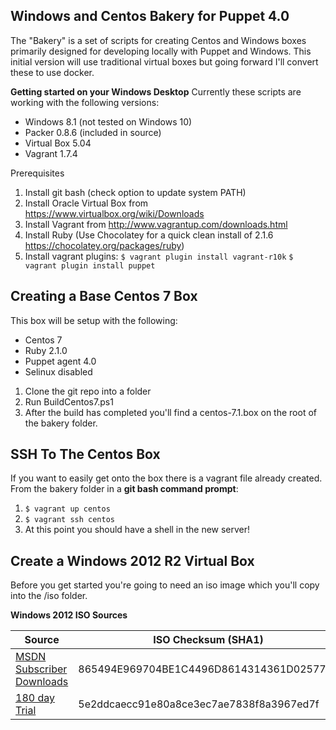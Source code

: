 
Windows and Centos Bakery for Puppet 4.0
----------------------------------------

The "Bakery" is a set of scripts for creating Centos and Windows boxes primarily designed for developing locally with Puppet  and Windows.  This initial version will use traditional virtual boxes but going forward I'll convert these to use docker.

**Getting started on your Windows Desktop**
Currently these scripts are working with the following versions:
 - Windows 8.1 (not tested on Windows 10)
 - Packer 0.8.6 (included in source)
 - Virtual Box 5.04
 - Vagrant 1.7.4

Prerequisites
 1. Install git bash (check option to update system PATH)
 2. Install Oracle Virtual Box from https://www.virtualbox.org/wiki/Downloads
 3. Install Vagrant from http://www.vagrantup.com/downloads.html
 4. Install Ruby (Use Chocolatey for a quick clean install of 2.1.6 https://chocolatey.org/packages/ruby)
 6. Install vagrant plugins: 
 `$ vagrant plugin install vagrant-r10k` 
 `$ vagrant plugin install puppet` 
  
Creating a Base Centos 7 Box
-------
This box will be setup with the following:

 - Centos 7
 - Ruby 2.1.0
 - Puppet agent 4.0
 - Selinux disabled

 1. Clone the git repo into a folder
 2. Run BuildCentos7.ps1
 3. After the build has completed you'll find a centos-7.1.box on the root of the bakery folder. 
 

SSH To The Centos Box
---------------------
If you want to easily get onto the box there is a vagrant file already created.   
From the bakery folder in a **git bash command prompt**:

 1. `$ vagrant up centos`
 2. `$ vagrant ssh centos`
 3. At this point you should have a shell in the new server!

Create a Windows 2012 R2 Virtual Box
---------------------
Before you get started you're going to need an iso image which you'll copy into the /iso folder.  

**Windows 2012 ISO Sources**

Source        | ISO Checksum (SHA1)
------------- | -------------------
[MSDN Subscriber Downloads](https://msdn.microsoft.com/subscriptions/json/GetDownloadRequest?brand=MSDN&locale=en-US&fileId=62611&activexDisabled=true&akamaiDL=false)    | 865494E969704BE1C4496D8614314361D025775E
[180 day Trial](http://www.microsoft.com/en-us/evalcenter/evaluate-windows-server-2012-r2)  | 5e2ddcaecc91e80a8ce3ec7ae7838f8a3967ed7f


